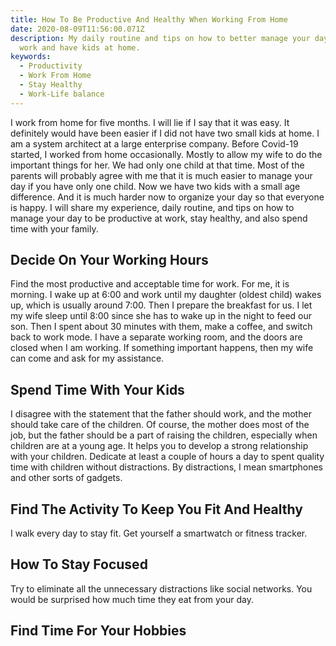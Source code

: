 ```yaml
---
title: How To Be Productive And Healthy When Working From Home
date: 2020-08-09T11:56:00.071Z
description: My daily routine and tips on how to better manage your day when you
  work and have kids at home.
keywords:
  - Productivity
  - Work From Home
  - Stay Healthy
  - Work-Life balance
---
```

I work from home for five months. I will lie if I say that it was easy. It definitely would have been easier if I did not have two small kids at home. I am a system architect at a large enterprise company. Before Covid-19 started, I worked from home occasionally. Mostly to allow my wife to do the important things for her. We had only one child at that time. Most of the parents will probably agree with me that it is much easier to manage your day if you have only one child. Now we have two kids with a small age difference. And it is much harder now to organize your day so that everyone is happy. I will share my experience, daily routine, and tips on how to manage your day to be productive at work, stay healthy, and also spend time with your family.

## Decide On Your Working Hours

Find the most productive and acceptable time for work. For me, it is morning. I wake up at 6:00 and work until my daughter (oldest child) wakes up, which is usually around 7:00. Then I prepare the breakfast for us. I let my wife sleep until 8:00 since she has to wake up in the night to feed our son. Then I spent about 30 minutes with them, make a coffee, and switch back to work mode. I have a separate working room, and the doors are closed when I am working. If something important happens, then my wife can come and ask for my assistance.

## Spend Time With Your Kids

I disagree with the statement that the father should work, and the mother should take care of the children. Of course, the mother does most of the job, but the father should be a part of raising the children, especially when children are at a young age. It helps you to develop a strong relationship with your children. Dedicate at least a couple of hours a day to spent quality time with children without distractions. By distractions, I mean smartphones and other sorts of gadgets.

## Find The Activity To Keep You Fit And Healthy

I walk every day to stay fit. Get yourself a smartwatch or fitness tracker.

## How To Stay Focused

Try to eliminate all the unnecessary distractions like social networks. You would be surprised how much time they eat from your day.

## Find Time For Your Hobbies